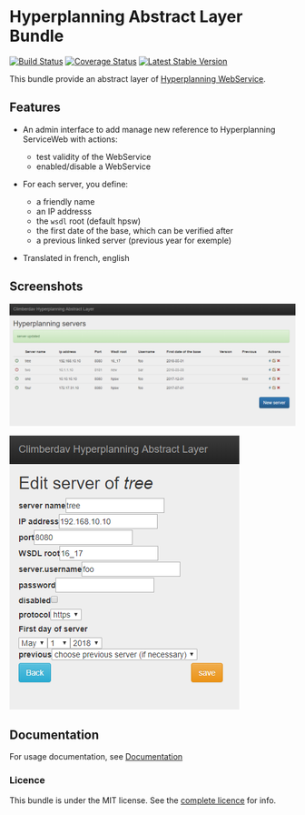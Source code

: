 Hyperplanning Abstract Layer Bundle
====

[![Build Status](https://travis-ci.org/Climberdav/HPLayerBundle.svg)](https://travis-ci.org/Climberdav/HPLayerBundle.svg)
[![Coverage Status](https://coveralls.io/repos/Climberdav/HPLayerBundle/badge.svg)](https://coveralls.io/r/Climberdav/HPLayerBundle)
[![Latest Stable Version](https://poser.pugx.org/climberdav/hp-layer/v/stable)](https://packagist.org/packages/climberdav/hp-layer)

This bundle provide an abstract layer of [Hyperplanning WebService](http://index-education.com/fr/serviceWebHP.php).

## Features

- An admin interface to add manage new reference to Hyperplanning ServiceWeb with actions:
    - test validity of the WebService
    - enabled/disable a WebService
    
- For each server, you define: 
  - a friendly name
  - an IP addresss
  - the `wsdl` root (default hpsw)
  - the first date of the base, which can be verified after
  - a previous linked server (previous year for exemple)

- Translated in french, english

## Screenshots
![list](Resources/doc/images/server-hyperplanning.png)

![new](Resources/doc/images/server-hyperplanning-new.png)

## Documentation

For usage documentation, see [Documentation](Resources/doc/index.md)

### Licence
This bundle is under the MIT license. See the [complete licence](Resources/meta/LICENCE) for info.
